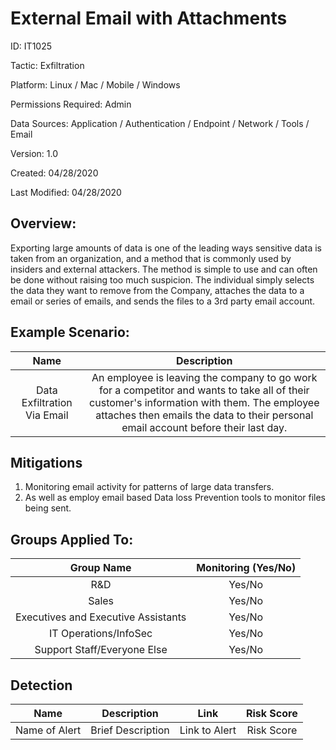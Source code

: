 # **External Email with Attachments**

ID: IT1025

Tactic: Exfiltration

Platform: Linux / Mac / Mobile / Windows

Permissions Required: Admin

Data Sources: Application / Authentication / Endpoint / Network / Tools / Email

Version: 1.0

Created: 04/28/2020

Last Modified: 04/28/2020


## **Overview:**
Exporting large amounts of data is one of the leading ways sensitive data is taken from an organization, and a method that is commonly used by insiders and external attackers. The method is simple to use and can often be done without raising too much suspicion. The individual simply selects the data they want to remove from the Company, attaches the data to a email or series of emails, and sends the files to a 3rd party email account. 


## **Example Scenario:**

| Name | Description |
| :---:| :---:|
| Data Exfiltration Via Email | An employee is leaving the company to go work for a competitor and wants to take all of their customer's information with them. The employee attaches then emails the data to their personal email account before their last day.      |
  

## **Mitigations**

1. Monitoring email activity for patterns of large data transfers. 
2. As well as employ email based Data loss Prevention tools to monitor files being sent.




## **Groups Applied To:**
| Group Name | Monitoring (Yes/No) |
| :---: | :---:|
| R&D	| Yes/No |
| Sales | Yes/No |
| Executives and Executive Assistants |	Yes/No |
| IT Operations/InfoSec	| Yes/No |
|Support Staff/Everyone Else | Yes/No|

## **Detection**
| Name | Description | Link | Risk Score |
| :---: | :---:|:---: | :---:|
| Name of Alert | Brief Description | Link to Alert | Risk Score|  





